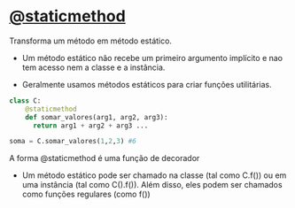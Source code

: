 # [@staticmethod](https://docs.python.org/pt-br/3/library/functions.html#staticmethod)

Transforma um método em método estático.

* Um método estático não recebe um primeiro argumento implícito e nao tem acesso nem a classe e a 
instância.

* Geralmente usamos métodos estáticos para criar funções utilitárias.

```Python
class C:
    @staticmethod
    def somar_valores(arg1, arg2, arg3):
      return arg1 + arg2 + arg3 ...

soma = C.somar_valores(1,2,3) #6
```
A forma @staticmethod é uma função de decorador

* Um método estático pode ser chamado na classe (tal como C.f()) ou em uma instância (tal como C().f()). Além disso, eles podem ser chamados como funções regulares (como f())
